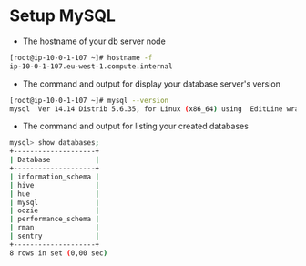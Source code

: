 # Setup MySQL

* The hostname of your db server node

```sh
[root@ip-10-0-1-107 ~]# hostname -f
ip-10-0-1-107.eu-west-1.compute.internal
```

* The command and output for display your database server's version

```sh
[root@ip-10-0-1-107 ~]# mysql --version
mysql  Ver 14.14 Distrib 5.6.35, for Linux (x86_64) using  EditLine wrapper
```

* The command and output for listing your created databases

```sh
mysql> show databases;
+--------------------+
| Database           |
+--------------------+
| information_schema |
| hive               |
| hue                |
| mysql              |
| oozie              |
| performance_schema |
| rman               |
| sentry             |
+--------------------+
8 rows in set (0,00 sec)
```